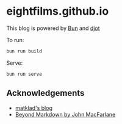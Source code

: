 # eightfilms.github.io

This blog is powered by [Bun](https://bun.sh) and [djot](https://djot.net)

To run:

```sh
bun run build
```

Serve:

```sh
bun run serve
```

## Acknowledgements

- [matklad's blog](https://github.com/matklad/matklad.github.io/tree/master)
- [Beyond Markdown by John MacFarlane](https://johnmacfarlane.net/beyond-markdown.html)

